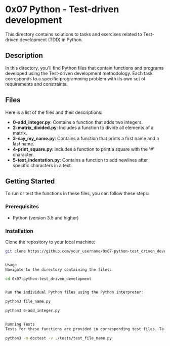 # 0x07 Python - Test-driven development

This directory contains solutions to tasks and exercises related to Test-driven development (TDD) in Python.

## Description

In this directory, you'll find Python files that contain functions and programs developed using the Test-driven development methodology. Each task corresponds to a specific programming problem with its own set of requirements and constraints.

## Files

Here is a list of the files and their descriptions:

- **0-add_integer.py**: Contains a function that adds two integers.
- **2-matrix_divided.py**: Includes a function to divide all elements of a matrix.
- **3-say_my_name.py**: Contains a function that prints a first name and a last name.
- **4-print_square.py**: Includes a function to print a square with the '#' character.
- **5-text_indentation.py**: Contains a function to add newlines after specific characters in a text.

## Getting Started

To run or test the functions in these files, you can follow these steps:

### Prerequisites

- Python (version 3.5 and higher)

### Installation

Clone the repository to your local machine:

```bash
git clone https://github.com/your_username/0x07-python-test_driven_development.git


Usage
Navigate to the directory containing the files:

cd 0x07-python-test_driven_development


Run the individual Python files using the Python interpreter:

python3 file_name.py

python3 0-add_integer.py


Running Tests
Tests for these functions are provided in corresponding test files. To execute the tests, you can use the following command:

python3 -m doctest -v ./tests/test_file_name.py

